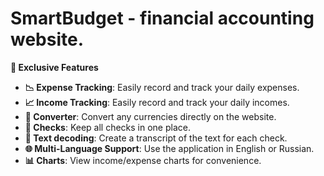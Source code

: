 # SmartBudget - financial accounting website.
**🌟 Exclusive Features**

- **📉 Expense Tracking**: Easily record and track your daily expenses.
- **📈 Income Tracking**: Easily record and track your daily incomes.
- **💱 Converter**: Convert any currencies directly on the website.
- **🧾 Checks**: Keep all checks in one place.
- **📝 Text decoding**: Create a transcript of the text for each check.
- **🌐 Multi-Language Support**: Use the application in English or Russian.
- **📊 Charts**: View income/expense charts for convenience.
